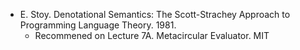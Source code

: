 - E. Stoy. Denotational Semantics: The Scott-Strachey Approach to Programming Language Theory. 1981.
	- Recommened on Lecture 7A. Metacircular Evaluator. MIT
